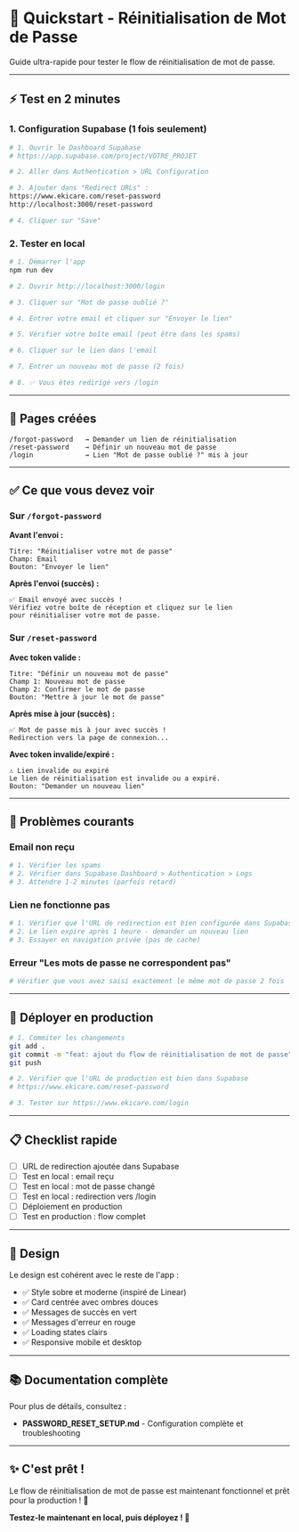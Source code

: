 # 🚀 Quickstart - Réinitialisation de Mot de Passe

Guide ultra-rapide pour tester le flow de réinitialisation de mot de passe.

---

## ⚡ Test en 2 minutes

### 1. Configuration Supabase (1 fois seulement)

```bash
# 1. Ouvrir le Dashboard Supabase
# https://app.supabase.com/project/VOTRE_PROJET

# 2. Aller dans Authentication > URL Configuration

# 3. Ajouter dans "Redirect URLs" :
https://www.ekicare.com/reset-password
http://localhost:3000/reset-password

# 4. Cliquer sur "Save"
```

### 2. Tester en local

```bash
# 1. Démarrer l'app
npm run dev

# 2. Ouvrir http://localhost:3000/login

# 3. Cliquer sur "Mot de passe oublié ?"

# 4. Entrer votre email et cliquer sur "Envoyer le lien"

# 5. Vérifier votre boîte email (peut être dans les spams)

# 6. Cliquer sur le lien dans l'email

# 7. Entrer un nouveau mot de passe (2 fois)

# 8. ✅ Vous êtes redirigé vers /login
```

---

## 🎯 Pages créées

```
/forgot-password   → Demander un lien de réinitialisation
/reset-password    → Définir un nouveau mot de passe
/login             → Lien "Mot de passe oublié ?" mis à jour
```

---

## ✅ Ce que vous devez voir

### Sur `/forgot-password`

**Avant l'envoi :**
```
Titre: "Réinitialiser votre mot de passe"
Champ: Email
Bouton: "Envoyer le lien"
```

**Après l'envoi (succès) :**
```
✅ Email envoyé avec succès !
Vérifiez votre boîte de réception et cliquez sur le lien
pour réinitialiser votre mot de passe.
```

### Sur `/reset-password`

**Avec token valide :**
```
Titre: "Définir un nouveau mot de passe"
Champ 1: Nouveau mot de passe
Champ 2: Confirmer le mot de passe
Bouton: "Mettre à jour le mot de passe"
```

**Après mise à jour (succès) :**
```
✅ Mot de passe mis à jour avec succès !
Redirection vers la page de connexion...
```

**Avec token invalide/expiré :**
```
⚠️ Lien invalide ou expiré
Le lien de réinitialisation est invalide ou a expiré.
Bouton: "Demander un nouveau lien"
```

---

## 🐛 Problèmes courants

### Email non reçu

```bash
# 1. Vérifier les spams
# 2. Vérifier dans Supabase Dashboard > Authentication > Logs
# 3. Attendre 1-2 minutes (parfois retard)
```

### Lien ne fonctionne pas

```bash
# 1. Vérifier que l'URL de redirection est bien configurée dans Supabase
# 2. Le lien expire après 1 heure - demander un nouveau lien
# 3. Essayer en navigation privée (pas de cache)
```

### Erreur "Les mots de passe ne correspondent pas"

```bash
# Vérifier que vous avez saisi exactement le même mot de passe 2 fois
```

---

## 🚀 Déployer en production

```bash
# 1. Commiter les changements
git add .
git commit -m "feat: ajout du flow de réinitialisation de mot de passe"
git push

# 2. Vérifier que l'URL de production est bien dans Supabase
# https://www.ekicare.com/reset-password

# 3. Tester sur https://www.ekicare.com/login
```

---

## 📋 Checklist rapide

- [ ] URL de redirection ajoutée dans Supabase
- [ ] Test en local : email reçu
- [ ] Test en local : mot de passe changé
- [ ] Test en local : redirection vers /login
- [ ] Déploiement en production
- [ ] Test en production : flow complet

---

## 🎨 Design

Le design est cohérent avec le reste de l'app :

- ✅ Style sobre et moderne (inspiré de Linear)
- ✅ Card centrée avec ombres douces
- ✅ Messages de succès en vert
- ✅ Messages d'erreur en rouge
- ✅ Loading states clairs
- ✅ Responsive mobile et desktop

---

## 📚 Documentation complète

Pour plus de détails, consultez :
- **PASSWORD_RESET_SETUP.md** - Configuration complète et troubleshooting

---

## ✨ C'est prêt !

Le flow de réinitialisation de mot de passe est maintenant fonctionnel et prêt pour la production ! 🎉

**Testez-le maintenant en local, puis déployez ! 🚀**





